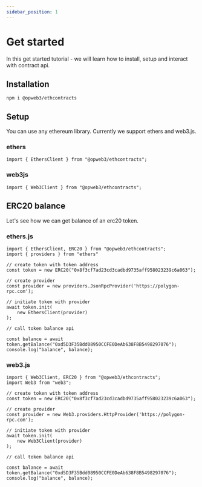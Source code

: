 ```yaml
---
sidebar_position: 1
---
```


# Get started

In this get started tutorial - we will learn how to install, setup and interact with contract api. 

## Installation

```
npm i @opweb3/ethcontracts
```

## Setup

You can use any ethereum library. Currently we support ethers and web3.js.
### ethers

```
import { EthersClient } from "@opweb3/ethcontracts";
```

### web3js

```
import { Web3Client } from "@opweb3/ethcontracts";
```

## ERC20 balance

Let's see how we can get balance of an erc20 token.

### ethers.js

```
import { EthersClient, ERC20 } from "@opweb3/ethcontracts";
import { providers } from "ethers"

// create token with token address
const token = new ERC20("0x8f3cf7ad23cd3cadbd9735aff958023239c6a063");

// create provider
const provider = new providers.JsonRpcProvider('https://polygon-rpc.com');

// initiate token with provider
await token.init(
    new EthersClient(provider)
);

// call token balance api

const balance = await token.getBalance("0xd5D3F35Bdd08950CCFE0DeAb638F8B5498297076");
console.log("balance", balance);
```

### web3.js

```
import { Web3Client, ERC20 } from "@opweb3/ethcontracts";
import Web3 from "web3";

// create token with token address
const token = new ERC20("0x8f3cf7ad23cd3cadbd9735aff958023239c6a063");

// create provider
const provider = new Web3.providers.HttpProvider('https://polygon-rpc.com');

// initiate token with provider
await token.init(
    new Web3Client(provider)
);

// call token balance api

const balance = await token.getBalance("0xd5D3F35Bdd08950CCFE0DeAb638F8B5498297076");
console.log("balance", balance);
```
